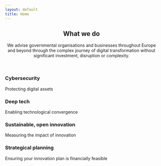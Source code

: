 ```yaml
---
layout: default
title: Home
---
```


<section class="box special" id="learn-more">
	<header class="major">
		<h2>What we do</h2>
		<p>We advise governmental organisations and businesses throughout Europe and beyond through the complex journey of digital transformation without significant investment, disruption or complexity.</p>
	</header>
	<!--<span class="image featured"><img src="images/pic01.jpg" alt="" /></span>-->
</section>

<section class="box special features">
	<div class="features-row">
		<section>
			<span class="icon major fa-bolt accent2"></span>
			<h3>Cybersecurity</h3>
			<p>Protecting digital assets</p>
		</section>
		<section>
			<span class="icon major fa-area-chart accent3"></span>
			<h3>Deep tech</h3>
			<p>Enabling technological convergence</p>
		</section>
	</div>
	<div class="features-row">
		<section>
			<span class="icon major fa-cloud accent4"></span>
			<h3>Sustainable, open innovation</h3>
			<p>Measuring the impact of innovation</p>
		</section>
		<section>
			<span class="icon major fa-lock accent5"></span>
			<h3>Strategical planning</h3>
			<p>Ensuring your innovation plan is financially feasible</p>
		</section>
	</div>
</section>

<!--<div class="row">
	<div class="6u 12u(narrower)">

		<section class="box special">
			<span class="image featured"><img src="images/pic02.jpg" alt="" /></span>
			<h3>Sed lorem adipiscing</h3>
			<p>Integer volutpat ante et accumsan commophasellus sed aliquam feugiat lorem aliquet ut enim rutrum phasellus iaculis accumsan dolore magna aliquam veroeros.</p>
			<ul class="actions">
				<li><a href="#" class="button alt">Learn More</a></li>
			</ul>
		</section>

	</div>
	<div class="6u 12u(narrower)">

		<section class="box special">
			<span class="image featured"><img src="images/pic03.jpg" alt="" /></span>
			<h3>Accumsan integer</h3>
			<p>Integer volutpat ante et accumsan commophasellus sed aliquam feugiat lorem aliquet ut enim rutrum phasellus iaculis accumsan dolore magna aliquam veroeros.</p>
			<ul class="actions">
				<li><a href="#" class="button alt">Learn More</a></li>
			</ul>
		</section>

	</div>
</div>-->
